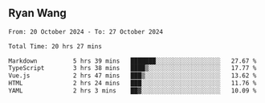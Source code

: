 ## Ryan Wang

<!--START_SECTION:waka-->

```txt
From: 20 October 2024 - To: 27 October 2024

Total Time: 20 hrs 27 mins

Markdown          5 hrs 39 mins   ███████░░░░░░░░░░░░░░░░░░   27.67 %
TypeScript        3 hrs 38 mins   ████▒░░░░░░░░░░░░░░░░░░░░   17.77 %
Vue.js            2 hrs 47 mins   ███▒░░░░░░░░░░░░░░░░░░░░░   13.62 %
HTML              2 hrs 24 mins   ███░░░░░░░░░░░░░░░░░░░░░░   11.76 %
YAML              2 hrs 3 mins    ██▓░░░░░░░░░░░░░░░░░░░░░░   10.09 %
```

<!--END_SECTION:waka-->
